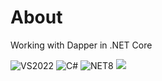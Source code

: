 ﻿# About

Working with Dapper in .NET Core



![VS2022](https://img.shields.io/badge/Visual_Studio_2022-5C2D91?style=for-the-badge&logo=visual%20studio&logoColor=white) 
![C#](https://img.shields.io/badge/C%23-239120?style=for-the-badge&logo=csharp&logoColor=white) ![NET8](https://img.shields.io/badge/.NET8-512BD4?style=for-the-badge&logo=dotnet&logoColor=white) ![](https://img.shields.io/badge/Microsoft%20SQL%20Server_and_Dapper-CC2927?style=for-the-badge&logo=microsoft%20sql%20server&logoColor=white)



